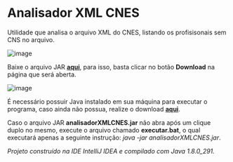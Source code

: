 # Analisador XML CNES
Utilidade que analisa o arquivo XML do CNES, listando os profisisonais sem CNS no arquivo.

![image](https://user-images.githubusercontent.com/16089829/141659209-eb35b77b-b8b4-4b74-a2a3-626f825ab4b9.png)

Baixe o arquivo JAR **[aqui](https://github.com/rodrigoCucick/analisadorXMLCNES/blob/main/app.zip)**, para isso, basta clicar no botão **Download** na página que será aberta.

![image](https://user-images.githubusercontent.com/16089829/141659229-9d64eaf3-ac5e-49fa-8682-33c9f11db982.png)

É necessário possuir Java instalado em sua máquina para executar o programa, caso ainda não possua, realize o download **[aqui](https://www.java.com/pt-BR/download/ie_manual.jsp?locale=pt_BR)**.

Caso o arquivo JAR **analisadorXMLCNES.jar** não abra após um clique duplo no mesmo, execute o arquivo chamado **executar.bat**, o qual executará apenas a seguinte instrução: *java -jar analisadorXMLCNES.jar*.

*Projeto construído na IDE IntelliJ IDEA e compilado com Java 1.8.0_291.*
